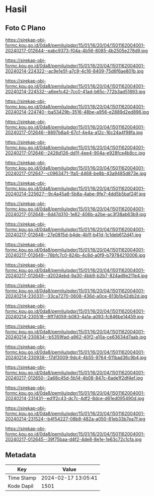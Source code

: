 # Hasil

## Foto C Plano

https://sirekap-obj-formc.kpu.go.id/0da8/pemilu/pdpr/15/01/16/20/04/1501162004001-20240217-012644--eabc9373-f04a-4b56-8085-4b2505e278d9.jpg

https://sirekap-obj-formc.kpu.go.id/0da8/pemilu/pdpr/15/01/16/20/04/1501162004001-20240214-224322--ac9e1e5f-a7c9-4c16-8409-75d6f6ae801b.jpg

https://sirekap-obj-formc.kpu.go.id/0da8/pemilu/pdpr/15/01/16/20/04/1501162004001-20240214-224532--a6ee1c42-7cc0-41ad-b65c-772b3ad51893.jpg

https://sirekap-obj-formc.kpu.go.id/0da8/pemilu/pdpr/15/01/16/20/04/1501162004001-20240214-224740--ba53429b-3516-48be-a956-e2889d2ed896.jpg

https://sirekap-obj-formc.kpu.go.id/0da8/pemilu/pdpr/15/01/16/20/04/1501162004001-20240217-012646--8897b8a4-67cf-4e4a-a12c-16c24a4f98fa.jpg

https://sirekap-obj-formc.kpu.go.id/0da8/pemilu/pdpr/15/01/16/20/04/1501162004001-20240217-012646--2426d126-dd1f-4ee4-904a-e928fce4b8cc.jpg

https://sirekap-obj-formc.kpu.go.id/0da8/pemilu/pdpr/15/01/16/20/04/1501162004001-20240217-012647--c0963471-1fa5-4468-be8b-43a9485d873e.jpg

https://sirekap-obj-formc.kpu.go.id/0da8/pemilu/pdpr/15/01/16/20/04/1501162004001-20240214-225627--9c4a45a8-5b8a-4abe-9fe7-4dd5b5baf24f.jpg

https://sirekap-obj-formc.kpu.go.id/0da8/pemilu/pdpr/15/01/16/20/04/1501162004001-20240217-012648--6d47d310-1e82-406b-a2be-ac3f38ab63b9.jpg

https://sirekap-obj-formc.kpu.go.id/0da8/pemilu/pdpr/15/01/16/20/04/1501162004001-20240217-012648--27e0815d-b4de-4b1f-b41d-1c1deb612d41.jpg

https://sirekap-obj-formc.kpu.go.id/0da8/pemilu/pdpr/15/01/16/20/04/1501162004001-20240217-012649--78bfc7c0-824b-4c8d-a0f9-b79784210006.jpg

https://sirekap-obj-formc.kpu.go.id/0da8/pemilu/pdpr/15/01/16/20/04/1501162004001-20240217-012649--d2024ebd-9a30-4bb9-b2b7-824ad9e211e4.jpg

https://sirekap-obj-formc.kpu.go.id/0da8/pemilu/pdpr/15/01/16/20/04/1501162004001-20240214-230331--33ca7270-0608-436d-a0ce-813b1b42db2d.jpg

https://sirekap-obj-formc.kpu.go.id/0da8/pemilu/pdpr/15/01/16/20/04/1501162004001-20240214-230518--8ff7d059-b083-4a1a-a093-fc846be14459.jpg

https://sirekap-obj-formc.kpu.go.id/0da8/pemilu/pdpr/15/01/16/20/04/1501162004001-20240214-230834--b5359fad-a962-40f2-a10a-ce63634d7aab.jpg

https://sirekap-obj-formc.kpu.go.id/0da8/pemilu/pdpr/15/01/16/20/04/1501162004001-20240214-230938--17df3009-9dc4-4b55-9764-611bad36c9b4.jpg

https://sirekap-obj-formc.kpu.go.id/0da8/pemilu/pdpr/15/01/16/20/04/1501162004001-20240217-012650--2a68c45d-5b14-4b08-847c-6ade1f2df4ef.jpg

https://sirekap-obj-formc.kpu.go.id/0da8/pemilu/pdpr/15/01/16/20/04/1501162004001-20240214-231431--ed1f2c43-dc7c-4df2-8dce-d61ed095490d.jpg

https://sirekap-obj-formc.kpu.go.id/0da8/pemilu/pdpr/15/01/16/20/04/1501162004001-20240214-231524--b4f54227-08b8-482a-a050-81eb33b7ea7f.jpg

https://sirekap-obj-formc.kpu.go.id/0da8/pemilu/pdpr/15/01/16/20/04/1501162004001-20240217-012645--39f75baa-d4f2-4de8-8e1e-1e63c72c1cfa.jpg


## Metadata

| Key        | Value               |
| ---------- | ------------------- |
| Time Stamp | 2024-02-17 13:05:41 |
| Kode Dapil | 1501                |



